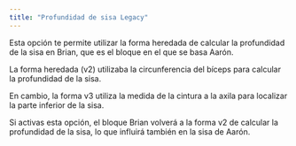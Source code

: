 ```yaml
---
title: "Profundidad de sisa Legacy"
---
```


Esta opción te permite utilizar la forma heredada de calcular la profundidad de la sisa en Brian, que es el bloque en el que se basa Aarón.

La forma heredada (v2) utilizaba la circunferencia del bíceps para calcular la profundidad de la sisa.

En cambio, la forma v3 utiliza la medida de la cintura a la axila para localizar la parte inferior de la sisa.

Si activas esta opción, el bloque Brian volverá a la forma v2 de calcular la profundidad de la sisa, lo que influirá también en la sisa de Aarón.
